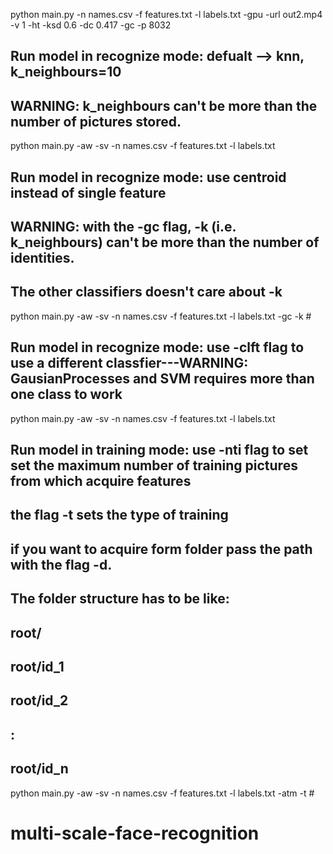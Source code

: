 python main.py -n names.csv -f features.txt -l labels.txt -gpu -url out2.mp4 -v 1 -ht -ksd 0.6 -dc 0.417 -gc -p 8032


## Run model in recognize mode: defualt --> knn, k_neighbours=10
## WARNING: k_neighbours can't be more than the number of pictures stored.
python main.py -aw -sv -n names.csv -f features.txt -l labels.txt

## Run model in recognize mode: use centroid instead of single feature
## WARNING: with the -gc flag, -k (i.e. k_neighbours) can't be more than the number of identities. 
## The other classifiers doesn't care about -k
python main.py -aw -sv -n names.csv -f features.txt -l labels.txt -gc -k #

## Run model in recognize mode: use -clft flag to use a different classfier---WARNING: GausianProcesses and SVM requires more than one class to work
python main.py -aw -sv -n names.csv -f features.txt -l labels.txt

## Run model in training mode: use -nti flag to set set the maximum number of training pictures from which acquire features
## the flag -t sets the type of training
## if you want to acquire form folder pass the path with the flag -d.
## The folder structure has to be like:
## 					root/
##					root/id_1
##					root/id_2 
##					   :
##					root/id_n
python main.py -aw -sv -n names.csv -f features.txt -l labels.txt -atm -t #
# multi-scale-face-recognition
